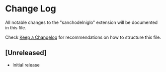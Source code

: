 # Change Log

All notable changes to the "sanchodelniglo" extension will be documented in this file.

Check [Keep a Changelog](http://keepachangelog.com/) for recommendations on how to structure this file.

## [Unreleased]

- Initial release
